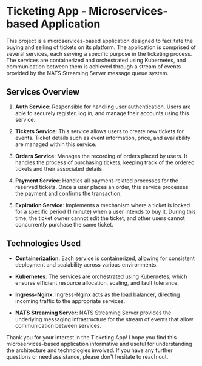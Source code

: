 # Ticketing App - Microservices-based Application

This project is a microservices-based application designed to facilitate the buying and selling of tickets on its platform. The application is comprised of several services, each serving a specific purpose in the ticketing process. The services are containerized and orchestrated using Kubernetes, and communication between them is achieved through a stream of events provided by the NATS Streaming Server message queue system.

## Services Overview

1. **Auth Service**: Responsible for handling user authentication. Users are able to securely register, log in, and manage their accounts using this service.

2. **Tickets Service**: This service allows users to create new tickets for events. Ticket details such as event information, price, and availability are managed within this service.

3. **Orders Service**: Manages the recording of orders placed by users. It handles the process of purchasing tickets, keeping track of the ordered tickets and their associated details.

4. **Payment Service**: Handles all payment-related processes for the reserved tickets. Once a user places an order, this service processes the payment and confirms the transaction.

5. **Expiration Service**: Implements a mechanism where a ticket is locked for a specific period (1 minute) when a user intends to buy it. During this time, the ticket owner cannot edit the ticket, and other users cannot concurrently purchase the same ticket.

## Technologies Used

- **Containerization**: Each service is containerized, allowing for consistent deployment and scalability across various environments.

- **Kubernetes**: The services are orchestrated using Kubernetes, which ensures efficient resource allocation, scaling, and fault tolerance.

- **Ingress-Nginx**: Ingress-Nginx acts as the load balancer, directing incoming traffic to the appropriate services.

- **NATS Streaming Server**: NATS Streaming Server provides the underlying messaging infrastructure for the stream of events that allow communication between services.

Thank you for your interest in the Ticketing App! I hope you find this microservices-based application informative and useful for understanding the architecture and technologies involved. If you have any further questions or need assistance, please don't hesitate to reach out.
